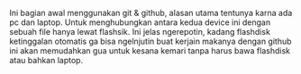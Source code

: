 Ini bagian awal menggunakan git & github, alasan utama tentunya karna ada pc dan laptop.
Untuk menghubungkan antara kedua device ini dengan sebuah file hanya lewat flashsik.
Ini jelas ngerepotin, kadang flashdisk ketinggalan otomatis ga bisa ngelnjutin buat kerjain
makanya dengan github ini akan memudahkan gua untuk kesana kemari tanpa harus bawa flashdisk atau bahkan laptop.
